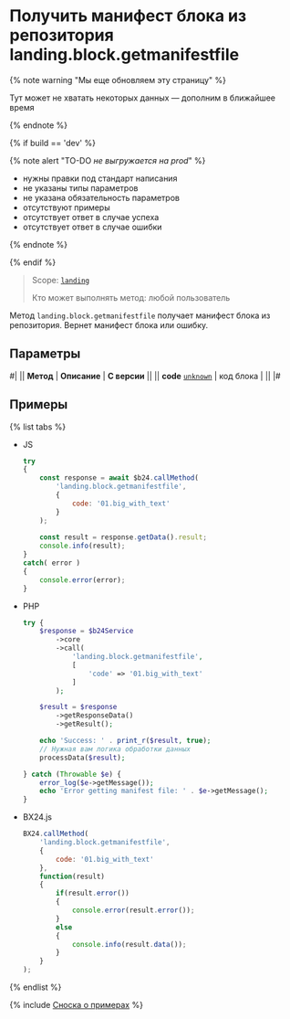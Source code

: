 # Получить манифест блока из репозитория landing.block.getmanifestfile

{% note warning "Мы еще обновляем эту страницу" %}

Тут может не хватать некоторых данных — дополним в ближайшее время

{% endnote %}

{% if build == 'dev' %}

{% note alert "TO-DO _не выгружается на prod_" %}

- нужны правки под стандарт написания
- не указаны типы параметров
- не указана обязательность параметров
- отсутствуют примеры
- отсутствует ответ в случае успеха
- отсутствует ответ в случае ошибки

{% endnote %}

{% endif %}

> Scope: [`landing`](../../../scopes/permissions.md)
>
> Кто может выполнять метод: любой пользователь

Метод `landing.block.getmanifestfile` получает манифест блока из репозитория. Вернет манифест блока или ошибку.

## Параметры

#|
|| **Метод** | **Описание** | **С версии** ||
|| **code**
[`unknown`](../../../data-types.md) | код блока | ||
|#

## Примеры

{% list tabs %}

- JS


    ```js
    try
    {
    	const response = await $b24.callMethod(
    		'landing.block.getmanifestfile',
    		{
    			code: '01.big_with_text'
    		}
    	);
    	
    	const result = response.getData().result;
    	console.info(result);
    }
    catch( error )
    {
    	console.error(error);
    }
    ```

- PHP


    ```php
    try {
        $response = $b24Service
            ->core
            ->call(
                'landing.block.getmanifestfile',
                [
                    'code' => '01.big_with_text'
                ]
            );
    
        $result = $response
            ->getResponseData()
            ->getResult();
    
        echo 'Success: ' . print_r($result, true);
        // Нужная вам логика обработки данных
        processData($result);
    
    } catch (Throwable $e) {
        error_log($e->getMessage());
        echo 'Error getting manifest file: ' . $e->getMessage();
    }
    ```

- BX24.js

    ```js
    BX24.callMethod(
        'landing.block.getmanifestfile',
        {
            code: '01.big_with_text'
        },
        function(result)
        {
            if(result.error())
            {
                console.error(result.error());
            }
            else
            {
                console.info(result.data());
            }
        }
    );
    ```

{% endlist %}

{% include [Сноска о примерах](../../../../_includes/examples.md) %}

